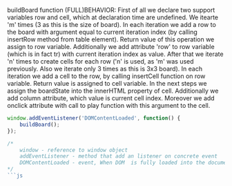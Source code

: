buildBoard function  (FULL)BEHAVIOR: First of all we declare two support variables row and cell, which at declaration time are undefined. We itearte 'm' times (3 as this is the size of board). In each iteration we add a row to the board with argument equal to current iteration index (by calling insertRow method from table element). Return value of this operation we assign to row variable. Additionally we add attribute 'row' to row variable (which is in fact tr) with current iteration index as value. After that we iterate 'n' times to create cells for each row ('n' is used, as 'm' was used previously. Also we iterate only 3 times as this is 3x3 board). In each iteration we add a cell to the row, by calling insertCell function on row variable. Return value is assigned to cell variable. In the next steps we assign the boardState into the innerHTML property of cell. Additionally we add column attribute, which value is current cell index. Moreover we add onclick attribute with call to play function with this argument to the cell.  


```js
window.addEventListener('DOMContentLoaded', function() {
	buildBoard();
});

/* 
	window - reference to window object
	addEventListener - method that add an listener on concrete event 
	DOMContentLoaded - event, When DOM  is fully loaded into the document variable
*/
```js